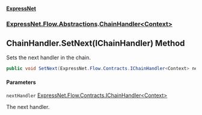 #### [ExpressNet](ExpressNet.md 'ExpressNet')
### [ExpressNet.Flow.Abstractions](ExpressNet.Flow.Abstractions.md 'ExpressNet.Flow.Abstractions').[ChainHandler&lt;Context&gt;](ExpressNet.Flow.Abstractions.ChainHandler_Context_.md 'ExpressNet.Flow.Abstractions.ChainHandler<Context>')

## ChainHandler<Context>.SetNext(IChainHandler<Context>) Method

Sets the next handler in the chain.

```csharp
public void SetNext(ExpressNet.Flow.Contracts.IChainHandler<Context> nextHandler);
```
#### Parameters

<a name='ExpressNet.Flow.Abstractions.ChainHandler_Context_.SetNext(ExpressNet.Flow.Contracts.IChainHandler_Context_).nextHandler'></a>

`nextHandler` [ExpressNet.Flow.Contracts.IChainHandler&lt;](ExpressNet.Flow.Contracts.IChainHandler_Context_.md 'ExpressNet.Flow.Contracts.IChainHandler<Context>')[Context](ExpressNet.Flow.Abstractions.ChainHandler_Context_.md#ExpressNet.Flow.Abstractions.ChainHandler_Context_.Context 'ExpressNet.Flow.Abstractions.ChainHandler<Context>.Context')[&gt;](ExpressNet.Flow.Contracts.IChainHandler_Context_.md 'ExpressNet.Flow.Contracts.IChainHandler<Context>')

The next handler.